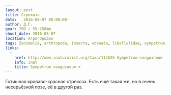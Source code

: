 ```yaml
---
layout: post
title: Стрекоза
date:   2016-08-07 00:00:00
author: Д.Г.
gear: 70D / 55-250mm
shoot_date: 2016-08-07
location: Агрогородок
tags: [animalia, arthropoda, insecta, odonata, libellulidae, sympetrum, sympetrum sanguineum]
links:
  -
    href: http://www.inaturalist.org/taxa/113525-Sympetrum-sanguineum
    info: inat
    title: Sympetrum sanguineum ♂
---
```


Готишная кроваво-красная стрекоза. Есть ещё такая же, но в очень несерьёзной позе, её в другой раз.
